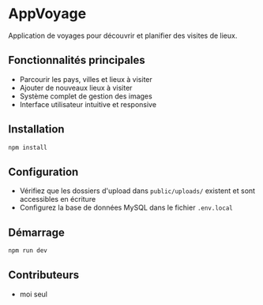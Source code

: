 # AppVoyage

Application de voyages pour découvrir et planifier des visites de lieux.

## Fonctionnalités principales

- Parcourir les pays, villes et lieux à visiter
- Ajouter de nouveaux lieux à visiter
- Système complet de gestion des images
- Interface utilisateur intuitive et responsive

## Installation

```bash
npm install
```

## Configuration

- Vérifiez que les dossiers d'upload dans `public/uploads/` existent et sont accessibles en écriture
- Configurez la base de données MySQL dans le fichier `.env.local`

## Démarrage

```bash
npm run dev
```

## Contributeurs

- moi seul